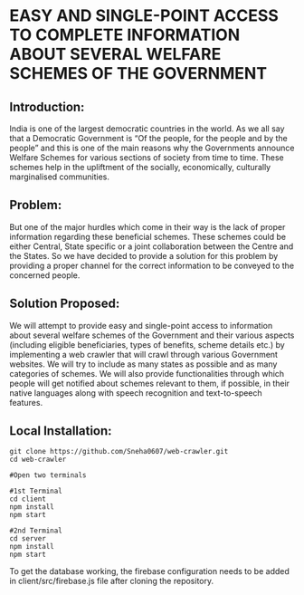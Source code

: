# EASY AND SINGLE-POINT ACCESS TO COMPLETE INFORMATION ABOUT SEVERAL WELFARE SCHEMES OF THE GOVERNMENT 

## Introduction:
India is one of the largest democratic countries in the world. As we all say that a Democratic Government is “Of the people, for the people and by the people” and this is one of the main reasons why the Governments announce Welfare Schemes for various sections of society from time to time. These schemes help in the upliftment of the socially, economically, culturally marginalised communities. 

## Problem:
But one of the major hurdles which come in their way is the lack of proper information regarding these beneficial schemes. These schemes could be either Central, State specific or a joint collaboration between the Centre and the States. So we have decided to provide a solution for this problem by providing a proper channel for the correct information to be conveyed to the concerned people. 

## Solution Proposed:
We will attempt to provide easy and single-point access to information about several welfare schemes of the Government and their various aspects (including eligible beneficiaries, types of benefits, scheme details etc.) by implementing a web crawler that will crawl through various Government websites. We will try to include as many states as possible and as many categories of schemes. We will also provide functionalities through which people will get notified about schemes relevant to them, if possible, in their native languages along with speech recognition and text-to-speech features.

## Local Installation:
```
git clone https://github.com/Sneha0607/web-crawler.git
cd web-crawler

#Open two terminals

#1st Terminal
cd client
npm install
npm start

#2nd Terminal
cd server
npm install
npm start
```
To get the database working, the firebase configuration needs to be added in client/src/firebase.js file after cloning the repository.
